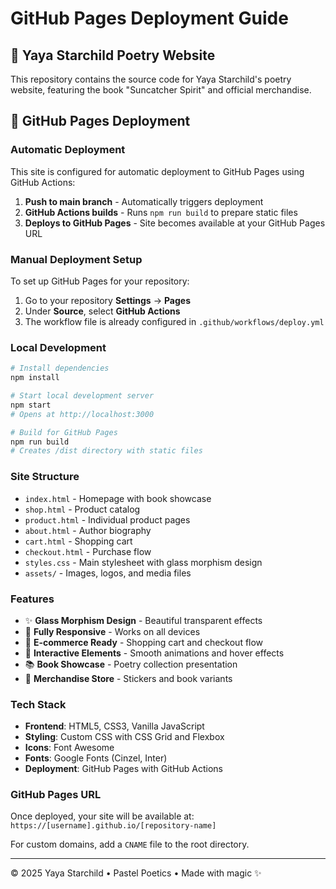 # GitHub Pages Deployment Guide

## 🌟 Yaya Starchild Poetry Website

This repository contains the source code for Yaya Starchild's poetry website, featuring the book "Suncatcher Spirit" and official merchandise.

## 🚀 GitHub Pages Deployment

### Automatic Deployment
This site is configured for automatic deployment to GitHub Pages using GitHub Actions:

1. **Push to main branch** - Automatically triggers deployment
2. **GitHub Actions builds** - Runs `npm run build` to prepare static files  
3. **Deploys to GitHub Pages** - Site becomes available at your GitHub Pages URL

### Manual Deployment Setup

To set up GitHub Pages for your repository:

1. Go to your repository **Settings** → **Pages**
2. Under **Source**, select **GitHub Actions**
3. The workflow file is already configured in `.github/workflows/deploy.yml`

### Local Development

```bash
# Install dependencies
npm install

# Start local development server
npm start
# Opens at http://localhost:3000

# Build for GitHub Pages
npm run build
# Creates /dist directory with static files
```

### Site Structure

- `index.html` - Homepage with book showcase
- `shop.html` - Product catalog
- `product.html` - Individual product pages
- `about.html` - Author biography
- `cart.html` - Shopping cart
- `checkout.html` - Purchase flow
- `styles.css` - Main stylesheet with glass morphism design
- `assets/` - Images, logos, and media files

### Features

- ✨ **Glass Morphism Design** - Beautiful transparent effects
- 📱 **Fully Responsive** - Works on all devices
- 🛒 **E-commerce Ready** - Shopping cart and checkout flow
- 🎨 **Interactive Elements** - Smooth animations and hover effects
- 📚 **Book Showcase** - Poetry collection presentation
- 🏪 **Merchandise Store** - Stickers and book variants

### Tech Stack

- **Frontend**: HTML5, CSS3, Vanilla JavaScript
- **Styling**: Custom CSS with CSS Grid and Flexbox
- **Icons**: Font Awesome
- **Fonts**: Google Fonts (Cinzel, Inter)
- **Deployment**: GitHub Pages with GitHub Actions

### GitHub Pages URL

Once deployed, your site will be available at:
`https://[username].github.io/[repository-name]`

For custom domains, add a `CNAME` file to the root directory.

---

© 2025 Yaya Starchild • Pastel Poetics • Made with magic ✨